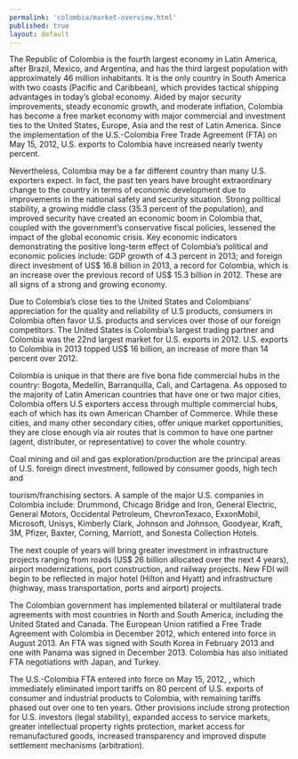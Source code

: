 ```yaml
--- 
permalink: 'colombia/market-overview.html' 
published: true 
layout: default
---
```

<div id="market-overview">
The Republic of Colombia is the fourth largest economy in Latin America, after Brazil, Mexico, and Argentina, and has the third largest population with approximately 46 million inhabitants. It is the only country in South America with two coasts (Pacific and Caribbean), which provides tactical shipping advantages in today’s global economy. Aided by major security improvements, steady economic growth, and moderate inflation, Colombia has become a free market economy with major commercial and investment ties to the United States, Europe, Asia and the rest of Latin America. Since the implementation of the U.S.-Colombia Free Trade Agreement (FTA) on May 15, 2012, U.S. exports to Colombia have increased nearly twenty percent.

Nevertheless, Colombia may be a far different country than many U.S. exporters expect. In fact, the past ten years have brought extraordinary change to the country in terms of economic development due to improvements in the national safety and security situation. Strong political stability, a growing middle class (35.3 percent of the population), and improved security have created an economic boom in Colombia that, coupled with the government’s conservative fiscal policies, lessened the impact of the global economic crisis. Key economic indicators demonstrating the positive long-term effect of Colombia’s political and economic policies include: GDP growth of 4.3 percent in 2013; and foreign direct investment of US$ 16.8 billion in 2013, a record for Colombia, which is an increase over the previous record of US$ 15.3 billion in 2012. These are all signs of a strong and growing economy.

Due to Colombia’s close ties to the United States and Colombians’ appreciation for the quality and reliability of U.S products, consumers in Colombia often favor U.S. products and services over those of our foreign competitors. The United States is Colombia’s largest trading partner and Colombia was the 22nd largest market for U.S. exports in 2012. U.S. exports to Colombia in 2013 topped US$ 16 billion, an increase of more than 14 percent over 2012.

Colombia is unique in that there are five bona fide commercial hubs in the country: Bogota, Medellin, Barranquilla, Cali, and Cartagena. As opposed to the majority of Latin American countries that have one or two major cities, Colombia offers U.S exporters access through multiple commercial hubs, each of which has its own American Chamber of Commerce. While these cities, and many other secondary cities, offer unique market opportunities, they are close enough via air routes that is common to have one partner (agent, distributer, or representative) to cover the whole country.

Coal mining and oil and gas exploration/production are the principal areas of U.S. foreign direct investment, followed by consumer goods, high tech and

tourism/franchising sectors. A sample of the major U.S. companies in Colombia include: Drummond, Chicago Bridge and Iron, General Electric, General Motors, Occidental Petroleum, ChevronTexaco, ExxonMobil, Microsoft, Unisys, Kimberly Clark, Johnson and Johnson, Goodyear, Kraft, 3M, Pfizer, Baxter, Corning, Marriott, and Sonesta Collection Hotels.

The next couple of years will bring greater investment in infrastructure projects ranging from roads (US$ 26 billion allocated over the next 4 years), airport modernizations, port construction, and railway projects. New FDI will begin to be reflected in major hotel (Hilton and Hyatt) and infrastructure (highway, mass transportation, ports and airport) projects.

The Colombian government has implemented bilateral or multilateral trade agreements with most countries in North and South America, including the United Stated and Canada. The European Union ratified a Free Trade Agreement with Colombia in December 2012, which entered into force in August 2013. An FTA was signed with South Korea in February 2013 and one with Panama was signed in December 2013. Colombia has also initiated FTA negotiations with Japan, and Turkey.

The U.S.-Colombia FTA entered into force on May 15, 2012, , which immediately eliminated import tariffs on 80 percent of U.S. exports of consumer and industrial products to Colombia, with remaining tariffs phased out over one to ten years. Other provisions include strong protection for U.S. investors (legal stability), expanded access to service markets, greater intellectual property rights protection, market access for remanufactured goods, increased transparency and improved dispute settlement mechanisms (arbitration).
</div>
